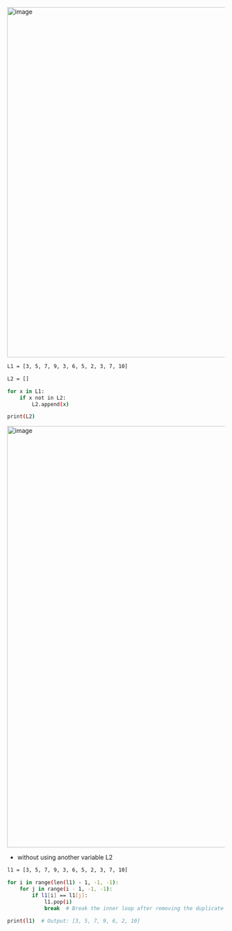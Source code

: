 <img width="810" alt="image" src="https://github.com/user-attachments/assets/ed9a641c-25d0-4c68-8811-94899e33c62d" />

```sh
L1 = [3, 5, 7, 9, 3, 6, 5, 2, 3, 7, 10]

L2 = []

for x in L1:
    if x not in L2:
        L2.append(x)

print(L2)
```

<img width="975" alt="image" src="https://github.com/user-attachments/assets/fc546f85-8616-4955-919d-b74f5793e33d" />

- without using another variable L2

```sh
l1 = [3, 5, 7, 9, 3, 6, 5, 2, 3, 7, 10]

for i in range(len(l1) - 1, -1, -1):
    for j in range(i - 1, -1, -1):
        if l1[i] == l1[j]:
            l1.pop(i)
            break  # Break the inner loop after removing the duplicate

print(l1)  # Output: [3, 5, 7, 9, 6, 2, 10] 

```
